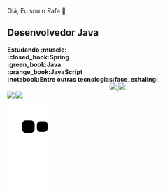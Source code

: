Olá, Eu sou o Rafa 👋
<h2>Desenvolvedor Java</h2>
<b>Estudando<b>	:muscle: <br />
<b>:closed_book:Spring<br />
:green_book:Java<br />
:orange_book:JavaScript<br />
:notebook:Entre outras tecnologias:face_exhaling:

<div align="center">
  <a href="https://github.com/RafaelWillian91">
  <img height="180em" src="https://github-readme-stats.vercel.app/api?username=RafaelWillian91&show_icons=true&theme=highcontrast&include_all_commits=true&count_private=true"/>
  <img height="180em" src="https://github-readme-stats.vercel.app/api/top-langs/?username=RafaelWillian91&layout=compact&langs_count=7&theme=chartreuse-dark"/>
  
</div>



<div> 
  <a href="https://www.linkedin.com/in/rafael-willian-1b2790243" target="_blank"><img src="https://img.shields.io/badge/-LinkedIn-%230077B5?style=for-the-badge&logo=linkedin&logoColor=white" target="_blank"></a> 
  <a href="https://instagram.com/rafael_willian_" target="_blank"><img src="https://img.shields.io/badge/-Instagram-%23E4405F?style=for-the-badge&logo=instagram&logoColor=white" target="_blank"></a> 
 
  ![Snake animation](https://github.com/rafaballerini/rafaballerini/blob/output/github-contribution-grid-snake.svg)
 
</div>


